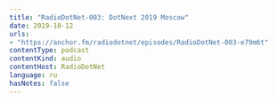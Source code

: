 ```yaml
---
title: "RadioDotNet-003: DotNext 2019 Moscow"
date: 2019-10-12
urls:
- "https://anchor.fm/radiodotnet/episodes/RadioDotNet-003-e79m6t"
contentType: podcast
contentKind: audio
contentHost: RadioDotNet
language: ru
hasNotes: false
---
```

